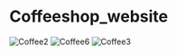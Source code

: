 # Coffeeshop_website
![Coffee2](https://github.com/user-attachments/assets/67ffa92c-6b3f-4c1f-86e2-5b072e05774d)
![Coffee6](https://github.com/user-attachments/assets/4c3c2bc3-49e6-41b1-9e98-2be577b4ebc6)
![Coffee3](https://github.com/user-attachments/assets/53dc63dd-710d-495b-801c-4f21f3204295)
